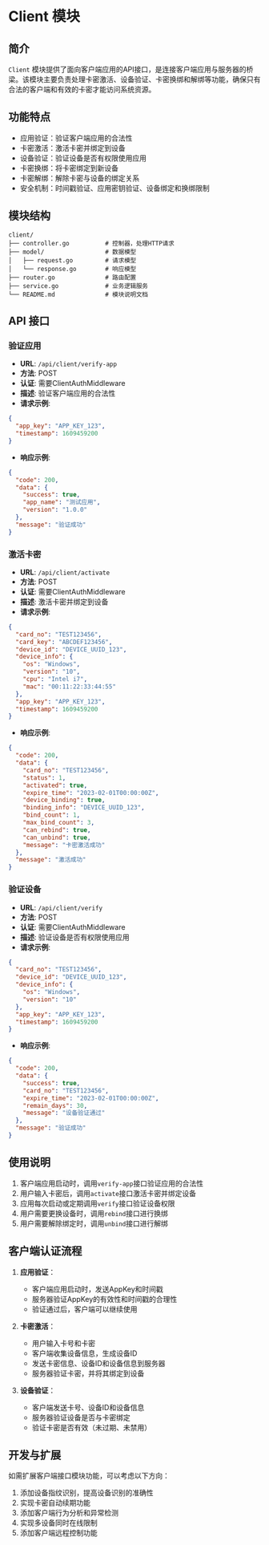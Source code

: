 # Client 模块

## 简介

`Client` 模块提供了面向客户端应用的API接口，是连接客户端应用与服务器的桥梁。该模块主要负责处理卡密激活、设备验证、卡密换绑和解绑等功能，确保只有合法的客户端和有效的卡密才能访问系统资源。

## 功能特点

- 应用验证：验证客户端应用的合法性
- 卡密激活：激活卡密并绑定到设备
- 设备验证：验证设备是否有权限使用应用
- 卡密换绑：将卡密绑定到新设备
- 卡密解绑：解除卡密与设备的绑定关系
- 安全机制：时间戳验证、应用密钥验证、设备绑定和换绑限制

## 模块结构

```
client/
├── controller.go          # 控制器，处理HTTP请求
├── model/                 # 数据模型
│   ├── request.go         # 请求模型
│   └── response.go        # 响应模型
├── router.go              # 路由配置
├── service.go             # 业务逻辑服务
└── README.md              # 模块说明文档
```

## API 接口

### 验证应用

- **URL**: `/api/client/verify-app`
- **方法**: POST
- **认证**: 需要ClientAuthMiddleware
- **描述**: 验证客户端应用的合法性
- **请求示例**:

```json
{
  "app_key": "APP_KEY_123",
  "timestamp": 1609459200
}
```

- **响应示例**:

```json
{
  "code": 200,
  "data": {
    "success": true,
    "app_name": "测试应用",
    "version": "1.0.0"
  },
  "message": "验证成功"
}
```

### 激活卡密

- **URL**: `/api/client/activate`
- **方法**: POST
- **认证**: 需要ClientAuthMiddleware
- **描述**: 激活卡密并绑定到设备
- **请求示例**:

```json
{
  "card_no": "TEST123456",
  "card_key": "ABCDEF123456",
  "device_id": "DEVICE_UUID_123",
  "device_info": {
    "os": "Windows",
    "version": "10",
    "cpu": "Intel i7",
    "mac": "00:11:22:33:44:55"
  },
  "app_key": "APP_KEY_123",
  "timestamp": 1609459200
}
```

- **响应示例**:

```json
{
  "code": 200,
  "data": {
    "card_no": "TEST123456",
    "status": 1,
    "activated": true,
    "expire_time": "2023-02-01T00:00:00Z",
    "device_binding": true,
    "binding_info": "DEVICE_UUID_123",
    "bind_count": 1,
    "max_bind_count": 3,
    "can_rebind": true,
    "can_unbind": true,
    "message": "卡密激活成功"
  },
  "message": "激活成功"
}
```

### 验证设备

- **URL**: `/api/client/verify`
- **方法**: POST
- **认证**: 需要ClientAuthMiddleware
- **描述**: 验证设备是否有权限使用应用
- **请求示例**:

```json
{
  "card_no": "TEST123456",
  "device_id": "DEVICE_UUID_123",
  "device_info": {
    "os": "Windows",
    "version": "10"
  },
  "app_key": "APP_KEY_123",
  "timestamp": 1609459200
}
```

- **响应示例**:

```json
{
  "code": 200,
  "data": {
    "success": true,
    "card_no": "TEST123456",
    "expire_time": "2023-02-01T00:00:00Z",
    "remain_days": 30,
    "message": "设备验证通过"
  },
  "message": "验证成功"
}
```

## 使用说明

1. 客户端应用启动时，调用`verify-app`接口验证应用的合法性
2. 用户输入卡密后，调用`activate`接口激活卡密并绑定设备
3. 应用每次启动或定期调用`verify`接口验证设备权限
4. 用户需要更换设备时，调用`rebind`接口进行换绑
5. 用户需要解除绑定时，调用`unbind`接口进行解绑

## 客户端认证流程

1. **应用验证**：
   - 客户端应用启动时，发送AppKey和时间戳
   - 服务器验证AppKey的有效性和时间戳的合理性
   - 验证通过后，客户端可以继续使用

2. **卡密激活**：
   - 用户输入卡号和卡密
   - 客户端收集设备信息，生成设备ID
   - 发送卡密信息、设备ID和设备信息到服务器
   - 服务器验证卡密，并将其绑定到设备

3. **设备验证**：
   - 客户端发送卡号、设备ID和设备信息
   - 服务器验证设备是否与卡密绑定
   - 验证卡密是否有效（未过期、未禁用）

## 开发与扩展

如需扩展客户端接口模块功能，可以考虑以下方向：

1. 添加设备指纹识别，提高设备识别的准确性
2. 实现卡密自动续期功能
3. 添加客户端行为分析和异常检测
4. 实现多设备同时在线限制
5. 添加客户端远程控制功能